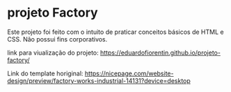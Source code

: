 # projeto Factory
Este projeto foi feito com o intuito de praticar conceitos básicos de HTML e CSS. Não possui fins corporativos. 

link para viualização do projeto: https://eduardofiorentin.github.io/projeto-factory/

Link do template horiginal: https://nicepage.com/website-design/preview/factory-works-industrial-14131?device=desktop
